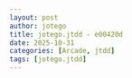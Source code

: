 ```yaml
---
layout: post
author: jotego
title: jotego.jtdd - e00420d
date: 2025-10-31
categories: [Arcade, jtdd]
tags: [jotego.jtdd]
---
```


